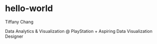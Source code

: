 # hello-world

Tiffany Chang

Data Analytics & Visualization @ PlayStation + 
Aspiring Data Visualization Designer 
